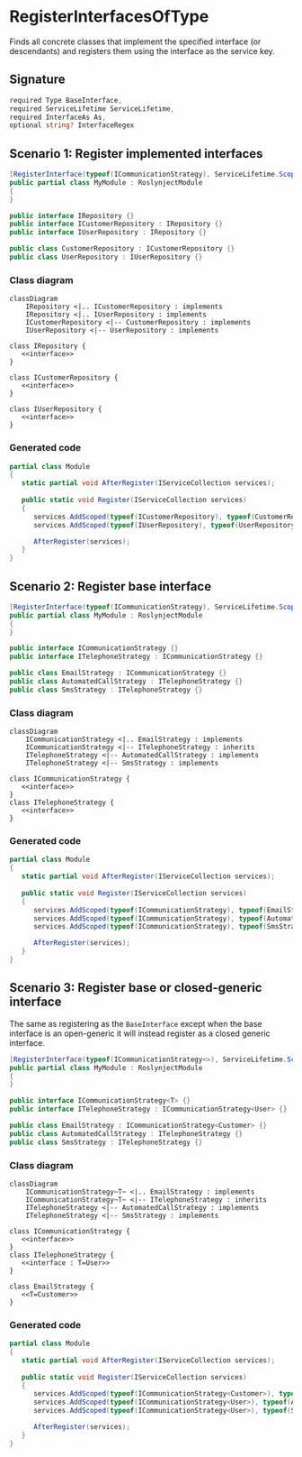 # RegisterInterfacesOfType

Finds all concrete classes that implement the
specified interface (or descendants)
and registers them using the
interface as the service key.

## Signature
```c#
required Type BaseInterface,
required ServiceLifetime ServiceLifetime,
required InterfaceAs As,
optional string? InterfaceRegex
```

## Scenario 1: Register implemented interfaces
```c#
[RegisterInterface(typeof(ICommunicationStrategy), ServiceLifetime.Scoped, typeof(ICommunicationStrategy), InterfaceAs.ImplementedInterface)]
public partial class MyModule : RoslynjectModule
{
}

public interface IRepository {}
public interface ICustomerRepository : IRepository {}
public interface IUserRepository : IRepository {}

public class CustomerRepository : ICustomerRepository {}
public class UserRepository : IUserRepository {}
```

### Class diagram
```mermaid
classDiagram
    IRepository <|.. ICustomerRepository : implements
    IRepository <|.. IUserRepository : implements
    ICustomerRepository <|-- CustomerRepository : implements
    IUserRepository <|-- UserRepository : implements

class IRepository {
   <<interface>>
}

class ICustomerRepository {
   <<interface>>
}

class IUserRepository {
   <<interface>>
}
```

### Generated code
```c#
partial class Module
{
   static partial void AfterRegister(IServiceCollection services);
        
   public static void Register(IServiceCollection services)
   {
      services.AddScoped(typeof(ICustomerRepository), typeof(CustomerRepository));
      services.AddScoped(typeof(IUserRepository), typeof(UserRepository));

      AfterRegister(services);
   }
}
```

## Scenario 2: Register base interface
```c#
[RegisterInterface(typeof(ICommunicationStrategy), ServiceLifetime.Scoped, typeof(ICommunicationStrategy), InterfaceAs.BaseInterface)]
public partial class MyModule : RoslynjectModule
{
}

public interface ICommunicationStrategy {}
public interface ITelephoneStrategy : ICommunicationStrategy {}

public class EmailStrategy : ICommunicationStrategy {}
public class AutomatedCallStrategy : ITelephoneStrategy {}
public class SmsStrategy : ITelephoneStrategy {}
```

### Class diagram
```mermaid
classDiagram
    ICommunicationStrategy <|.. EmailStrategy : implements
    ICommunicationStrategy <|-- ITelephoneStrategy : inherits
    ITelephoneStrategy <|-- AutomatedCallStrategy : implements
    ITelephoneStrategy <|-- SmsStrategy : implements

class ICommunicationStrategy {
   <<interface>>
}
class ITelephoneStrategy {
   <<interface>>
}
```

### Generated code
```c#
partial class Module
{
   static partial void AfterRegister(IServiceCollection services);
        
   public static void Register(IServiceCollection services)
   {
      services.AddScoped(typeof(ICommunicationStrategy), typeof(EmailStrategy));
      services.AddScoped(typeof(ICommunicationStrategy), typeof(AutomatedCallStrategy));
      services.AddScoped(typeof(ICommunicationStrategy), typeof(SmsStrategy));

      AfterRegister(services);
   }
}
```

## Scenario 3: Register base or closed-generic interface
The same as registering as the `BaseInterface` except when the
base interface is an open-generic it will instead
register as a closed generic interface.

```c#
[RegisterInterface(typeof(ICommunicationStrategy<>), ServiceLifetime.Scoped, InterfaceAs.BaseOrClosedGenericInterface)]
public partial class MyModule : RoslynjectModule
{
}

public interface ICommunicationStrategy<T> {}
public interface ITelephoneStrategy : ICommunicationStrategy<User> {}

public class EmailStrategy : ICommunicationStrategy<Customer> {}
public class AutomatedCallStrategy : ITelephoneStrategy {}
public class SmsStrategy : ITelephoneStrategy {}
```

### Class diagram
```mermaid
classDiagram
    ICommunicationStrategy~T~ <|.. EmailStrategy : implements
    ICommunicationStrategy~T~ <|-- ITelephoneStrategy : inherits
    ITelephoneStrategy <|-- AutomatedCallStrategy : implements
    ITelephoneStrategy <|-- SmsStrategy : implements

class ICommunicationStrategy {
   <<interface>>
}
class ITelephoneStrategy {
   <<interface : T=User>>
}

class EmailStrategy {
   <<T=Customer>>
}
```

### Generated code
```c#
partial class Module
{
   static partial void AfterRegister(IServiceCollection services);
        
   public static void Register(IServiceCollection services)
   {
      services.AddScoped(typeof(ICommunicationStrategy<Customer>), typeof(EmailStrategy));
      services.AddScoped(typeof(ICommunicationStrategy<User>), typeof(AutomatedCallStrategy));
      services.AddScoped(typeof(ICommunicationStrategy<User>), typeof(SmsStrategy));

      AfterRegister(services);
   }
}
```
